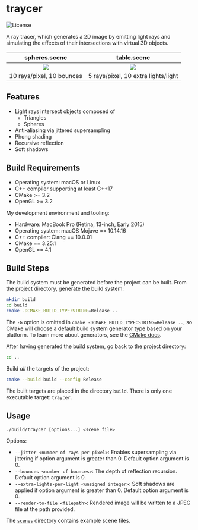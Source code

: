 # traycer

![License](https://img.shields.io/github/license/fonzcastellanos/traycer)

A ray tracer, which generates a 2D image by emitting light rays and simulating the effects of their intersections with virtual 3D objects.

spheres.scene             | table.scene
:------------------------:|:-----------------------------------:
![](spheres.jpg)          | ![](table.jpg)
10 rays/pixel, 10 bounces | 5 rays/pixel, 10 extra lights/light

## Features
- Light rays intersect objects composed of
  - Triangles
  - Spheres
- Anti-aliasing via jittered supersampling
- Phong shading
- Recursive reflection
- Soft shadows

## Build Requirements
- Operating system: macOS or Linux
- C++ compiler supporting at least C++17
- CMake >= 3.2
- OpenGL >= 3.2

My development environment and tooling:
- Hardware: MacBook Pro (Retina, 13-inch, Early 2015)
- Operating system: macOS Mojave == 10.14.16
- C++ compiler: Clang == 10.0.01
- CMake == 3.25.1
- OpenGL == 4.1

## Build Steps

The build system must be generated before the project can be built. From the project directory, generate the build system:
```sh
mkdir build
cd build
cmake -DCMAKE_BUILD_TYPE:STRING=Release ..
```
The `-G` option is omitted in `cmake -DCMAKE_BUILD_TYPE:STRING=Release ..`, so CMake will choose a default build system generator type based on your platform. To learn more about generators, see the [CMake docs](https://cmake.org/cmake/help/latest/manual/cmake-generators.7.html).

After having generated the build system, go back to the project directory:
```sh
cd ..
```

Build *all* the targets of the project:
```sh
cmake --build build --config Release
```

The built targets are placed in the directory `build`. There is only one executable target: `traycer`.

## Usage
`./build/traycer [options...] <scene file>`

Options:
- `--jitter <number of rays per pixel>`: Enables supersampling via jittering if option argument is greater than 0. Default option argument is 0.
- `--bounces <number of bounces>`: The depth of reflection recursion. Default option argument is 0.
- `--extra-lights-per-light <unsigned integer>`: Soft shadows are applied if option argument is greater than 0. Default option argument is 0. 
- `--render-to-file <filepath>`: Rendered image will be written to a JPEG file at the path provided.

The [`scenes`](scenes) directory contains example scene files. 